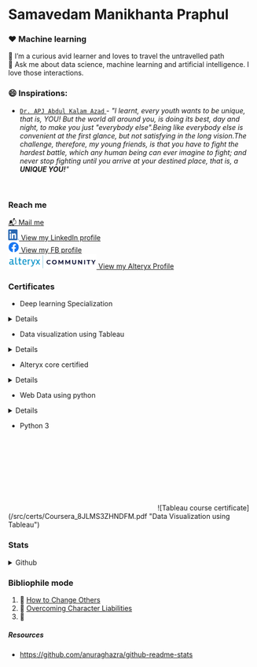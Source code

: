# Samavedam Manikhanta Praphul
### :heart: Machine learning
🌱 I’m a curious avid learner and loves to travel the untravelled path <br>
💬 Ask me about data science, machine learning and artificial intelligence. I love those interactions.<br>

### 😄 Inspirations:
* <a href="https://en.wikipedia.org/wiki/A._P._J._Abdul_Kalam" >```Dr. APJ Abdul Kalam Azad``` </a> - _"I learnt, every youth wants to be unique, that is, YOU! But the world all around you, is doing its best, day and night, to make you just "everybody else".Being like everybody else is convenient at the first glance, but not satisfying in the long vision.The challenge, therefore, my young friends, is that you have to fight the hardest battle, which any human being can ever imagine to fight; and never stop fighting until you arrive at your destined place, that is, a __UNIQUE YOU!__"_
<br>

### Reach me
[:mailbox_with_mail: Mail me](praphulsamavedam@gmail.com) <br />
<a href="https://www.linkedin.com/in/samavedam-manikhanta-praphul/"> <img src= "/src/img/LI-In-Bug.png" alt="LinkedIn logo" width=22 height=22/> View my LinkedIn profile </a> </br>
<a href="https://www.facebook.com/praphulchampion"> <img src= "/src/img/f_logo_RGB-Blue_58.png" alt="Facebook logo" width=22 height=22/> View my FB profile </a> </br>
<a href="https://community.alteryx.com/t5/user/viewprofilepage/user-id/132735"> <img src="/src/img/alteryxCommunityLogo.png" alt="Alteryx logo" height=30 /> View my Alteryx Profile </a></br>

### Certificates
* Deep learning Specialization
<details>
<iframe src="/src/certs/Coursera_EX2VDP2VRP7E.pdf" style="width:600px; height:500px;" frameborder="0">
</iframe>
<p> <a href="https://www.coursera.org/account/accomplishments/certificate/EX2VDP2VRP7E">View PDF</a>.</p>
</details>

* Data visualization using Tableau
<details>
<iframe src="/src/certs/Coursera_8JLMS3ZHNDFM.pdf" style="width:600px; height:500px;" frameborder="0">
</iframe>
<p> <a href="https://www.coursera.org/account/accomplishments/certificate/8JLMS3ZHNDFM">View PDF</a>.</p>
</details>

* Alteryx core certified
<details>
<iframe src="/src/certs/Coursera_PL6V962K5L7H.pdf" style="width:600px; height:500px;" frameborder="0">
</iframe>
<p> <a href="https://www.coursera.org/account/accomplishments/certificate/PL6V962K5L7H">View PDF</a>.</p>
</details>

* Web Data using python
<details>
<iframe src="/src/certs/Coursera_PL6V962K5L7H.pdf" style="width:600px; height:500px;" frameborder="0">
</iframe>
<p> <a href="https://www.coursera.org/account/accomplishments/certificate/PL6V962K5L7H">View PDF</a>.</p>
</details>

* Python 3
<object data="https://www.sololearn.com/Certificate/1073-9925933/pdf" type="application/pdf" width="100%"> 
<embed src="">
![Tableau course certificate](/src/certs/Coursera_8JLMS3ZHNDFM.pdf "Data Visualization using Tableau")
</embed>
</object>


### Stats
<details>
  <summary>Github</summary>
  <img align="left" alt="Sama's Github Stats" src="https://github-readme-stats.vercel.app/api?username=PraphulSamavedam&count_private=true&show_icons=true&hide_border=true" />
</details>

### Bibliophile mode
1. :blue_book: [How to Change Others](https://bookstore.yssofindia.org/product/how-to-change-others)
2. :blue_book: [Overcoming Character Liabilities](https://bookstore.yssofindia.org/product/overcoming-character-liabilities)
3. :blue_book: 


##### Resources
* https://github.com/anuraghazra/github-readme-stats
<!--
**PraphulSamavedam/PraphulSamavedam** is a ✨ _special_ ✨ repository because its `README.md` (this file) appears on your GitHub profile.

Here are some ideas to get you started:

- 🔭 I’m currently working on ...
- 🌱 I’m currently learning ...
- 👯 I’m looking to collaborate on ...
- 🤔 I’m looking for help with ...
- 💬 Ask me about ...
- 📫 How to reach me: ...
- 😄 Pronouns: ...
- ⚡ Fun fact: ...
-->
